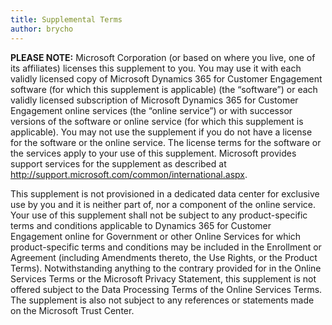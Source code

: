 ```yaml
---
title: Supplemental Terms
author: brycho
---
```


**PLEASE NOTE:** Microsoft Corporation (or based on where you live, one of its
affiliates) licenses this supplement to you. You may use it with each validly
licensed copy of Microsoft Dynamics 365 for Customer Engagement software (for which this supplement is
applicable) (the “software”) or each validly licensed subscription of Microsoft
Dynamics 365 for Customer Engagement online services (the “online service”) or with successor versions
of the software or online service (for which this supplement is applicable). You
may not use the supplement if you do not have a license for the software or the
online service. The license terms for the software or the services apply to your
use of this supplement. Microsoft provides support services for the supplement
as described at <http://support.microsoft.com/common/international.aspx>.

This supplement is not provisioned in a dedicated data center for exclusive use
by you and it is neither part of, nor a component of the online service. Your
use of this supplement shall not be subject to any product-specific terms and
conditions applicable to Dynamics 365 for Customer Engagement online for Government or other Online
Services for which product-specific terms and conditions may be included in the
Enrollment or Agreement (including Amendments thereto, the Use Rights, or the
Product Terms). Notwithstanding anything to the contrary provided for in the
Online Services Terms or the Microsoft Privacy Statement, this supplement is not
offered subject to the Data Processing Terms of the Online Services Terms. The
supplement is also not subject to any references or statements made on the
Microsoft Trust Center.
